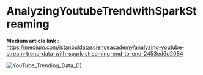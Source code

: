 # AnalyzingYoutubeTrendwithSparkStreaming

**Medium article link :**
https://medium.com/i̇stanbuldatascienceacademy/analyzing-youtube-stream-trend-data-with-spark-streaming-end-to-end-2453ed6d2084

![YouTube_Trending_Data_(1)](https://user-images.githubusercontent.com/63010257/164897388-c1f803d9-aee0-4013-8daa-326c5c8f34bd.gif)



